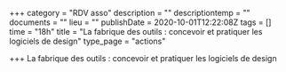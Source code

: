 +++
category = "RDV asso"
description = ""
descriptiontemp = ""
documents = ""
lieu = ""
publishDate = 2020-10-01T12:22:08Z
tags = []
time = "18h"
title = "La fabrique des outils : concevoir et pratiquer les logiciels de design"
type_page = "actions"

+++
La fabrique des outils : concevoir et pratiquer les logiciels de design